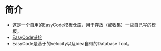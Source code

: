 # 简介
+ 这是一个自用的EasyCode模板仓库，用于存放（或收集）一些自己写的模板。
+ [EasyCode链接](https://github.com/makejavas/EasyCode)
+ EasyCode是基于的velocity以及idea自带的Database Tool。
